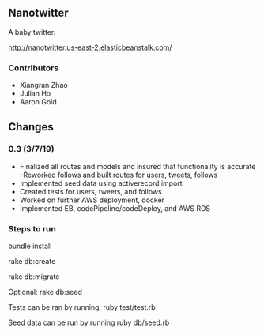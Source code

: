 ## Nanotwitter

A baby twitter.

http://nanotwitter.us-east-2.elasticbeanstalk.com/

### Contributors
- Xiangran Zhao
- Julian Ho
- Aaron Gold

## Changes

### 0.3 (3/7/19)

- Finalized all routes and models and insured that functionality is accurate
  -Reworked follows and built routes for users, tweets, follows
- Implemented seed data using activerecord import
- Created tests for users, tweets, and follows
- Worked on further AWS deployment, docker
- Implemented EB, codePipeline/codeDeploy, and AWS RDS


### Steps to run

bundle install

rake db:create

rake db:migrate

Optional: rake db:seed

Tests can be ran by running:
ruby test/test.rb

Seed data can be run by running
ruby db/seed.rb
